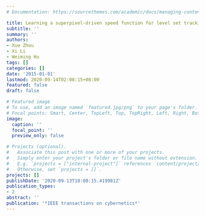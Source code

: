 ```yaml
---
# Documentation: https://sourcethemes.com/academic/docs/managing-content/

title: Learning a superpixel-driven speed function for level set tracking
subtitle: ''
summary: ''
authors:
- Xue Zhou
- Xi Li
- Weiming Hu
tags: []
categories: []
date: '2015-01-01'
lastmod: 2020-09-14T02:08:15+08:00
featured: false
draft: false

# Featured image
# To use, add an image named `featured.jpg/png` to your page's folder.
# Focal points: Smart, Center, TopLeft, Top, TopRight, Left, Right, BottomLeft, Bottom, BottomRight.
image:
  caption: ''
  focal_point: ''
  preview_only: false

# Projects (optional).
#   Associate this post with one or more of your projects.
#   Simply enter your project's folder or file name without extension.
#   E.g. `projects = ["internal-project"]` references `content/project/deep-learning/index.md`.
#   Otherwise, set `projects = []`.
projects: []
publishDate: '2020-09-13T18:08:15.419981Z'
publication_types:
- 2
abstract: ''
publication: '*IEEE transactions on cybernetics*'
---
```

